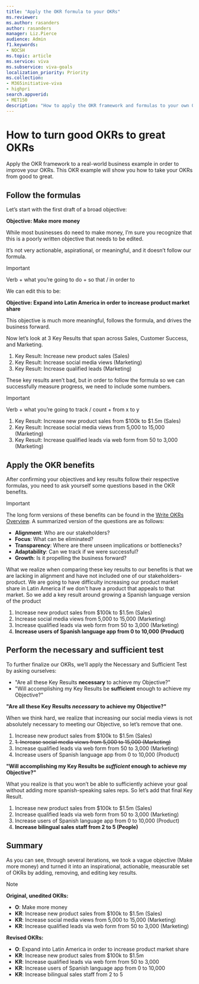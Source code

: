 ```yaml
---
title: "Apply the OKR formula to your OKRs"
ms.reviewer: 
ms.author: rasanders
author: rasanders
manager: Liz.Pierce
audience: Admin
f1.keywords:
- NOCSH
ms.topic: article
ms.service: viva
ms.subservice: viva-goals
localization_priority: Priority
ms.collection:  
- M365initiative-viva
- highpri
search.appverid:
- MET150
description: "How to apply the OKR framework and formulas to your own OKRs in order to create healthy OKRs."
---
```


# How to turn good OKRs to great OKRs

Apply the OKR framework to a real-world business example in order to improve your OKRs. This OKR example will show you how to take your OKRs from good to great.

## Follow the formulas

Let’s start with the first draft of a broad objective:

**Objective: Make more money**

While most businesses do need to make money, I’m sure you recognize that this is a poorly written objective that needs to be edited.

It’s not very actionable, aspirational, or meaningful, and it doesn’t follow our formula.

> [!IMPORTANT]
> Verb + what you’re going to do + so that / in order to

We can edit this to be:

**Objective: Expand into Latin America in order to increase product market share**

This objective is much more meaningful, follows the formula, and drives the business forward.

Now let’s look at 3 Key Results that span across Sales, Customer Success, and Marketing.

1. Key Result: Increase new product sales (Sales)  
1. Key Result: Increase social media views (Marketing)  
1. Key Result: Increase qualified leads (Marketing) 

These key results aren’t bad, but in order to follow the formula so we can successfully measure progress, we need to include some numbers. 

> [!IMPORTANT]
> Verb + what you’re going to track / count + from x to y

1. Key Result: Increase new product sales from $100k to $1.5m (Sales)  
1. Key Result: Increase social media views from 5,000 to 15,000 (Marketing)  
1. Key Result: Increase qualified leads via web form from 50 to 3,000 (Marketing) 

## Apply the OKR benefits

After confirming your objectives and key results follow their respective formulas, you need to ask yourself some questions based in the OKR benefits.

> [!IMPORTANT]
> The long form versions of these benefits can be found in the [Write OKRs Overview](write-okrs-overview.md). A summarized version of the questions are as follows:
> 
> - **Alignment**: Who are our stakeholders?​
> - **Focus**: What can be eliminated?​  ​
> - **Transparency**: Where are there unseen implications or bottlenecks?​
> - **Adaptability**: Can we track if we were successful? 
> - **Growth**: Is it propelling the business forward?

What we realize when comparing these key results to our benefits is that we are lacking in alignment and have not included one of our stakeholders- product. We are going to have difficulty increasing our product market share in Latin America if we don't have a product that appeals to that market. So we add a key result around growing a Spanish language version of the product

1. Increase new product sales from $100k to $1.5m (Sales)  
1. Increase social media views from 5,000 to 15,000 (Marketing)  
1. Increase qualified leads via web form from 50 to 3,000 (Marketing) 
1. **Increase users of Spanish language app from 0 to 10,000 (Product)**

## Perform the necessary and sufficient test

To further finalize our OKRs, we’ll apply the Necessary and Sufficient Test by asking ourselves:

- "Are all these Key Results **necessary** to achieve my Objective?"
- "Will accomplishing my Key Results be **sufficient** enough to achieve my Objective?" 
 
**"Are all these Key Results *necessary* to achieve my Objective?"**

When we think hard, we realize that increasing our social media views is not absolutely necessary to meeting our Objective, so let’s remove that one. 

1. Increase new product sales from $100k to $1.5m (Sales)
1. ~~1. Increase social media views from 5,000 to 15,000 (Marketing)~~ 
1. Increase qualified leads via web form from 50 to 3,000 (Marketing) 
1. Increase users of Spanish language app from 0 to 10,000 (Product) 

**"Will accomplishing my Key Results be *sufficient* enough to achieve my Objective?"**

What you realize is that you won’t be able to sufficiently achieve your goal without adding more spanish-speaking sales reps. So let’s add that final Key Result. 

1. Increase new product sales from $100k to $1.5m (Sales)  
1. Increase qualified leads via web form from 50 to 3,000 (Marketing) 
1. Increase users of Spanish language app from 0 to 10,000 (Product) 
1. **Increase bilingual sales staff from 2 to 5 (People)**

## Summary

As you can see, through several iterations, we took a vague objective (Make more money) and turned it into an inspirational, actionable, measurable set of OKRs by adding, removing, and editing key results.

> [!NOTE]
> **Original, unedited OKRs:**
> 
> - **O**: Make more money
> - **KR**: Increase new product sales from $100k to $1.5m (Sales)  
> - **KR**: Increase social media views from 5,000 to 15,000 (Marketing) 
> - **KR**: Increase qualified leads via web form from 50 to 3,000 (Marketing) 
> 
> **Revised OKRs:**
> 
> - **O**: Expand into Latin America in order to increase product market share
> - **KR**: Increase new product sales from $100k to $1.5m
> - **KR**: Increase qualified leads via web form from 50 to 3,000
> - **KR**: Increase users of Spanish language app from 0 to 10,000
> - **KR**: Increase bilingual sales staff from 2 to 5